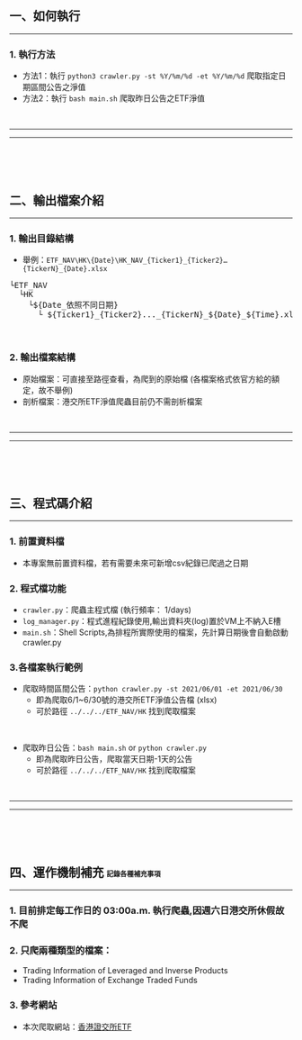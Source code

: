 ## 一、如何執行
<hr>

### 1. 執行方法
- 方法1：執行 `python3 crawler.py -st %Y/%m/%d -et %Y/%m/%d` 爬取指定日期區間公告之淨值
- 方法2：執行 `bash main.sh` 爬取昨日公告之ETF淨值

<br>
<hr>
<hr>
<br>
<br>
<br>

## 二、輸出檔案介紹
<hr>

###  1. 輸出目錄結構
- 舉例：`ETF_NAV\HK\{Date}\HK_NAV_{Ticker1}_{Ticker2}…{TickerN}_{Date}.xlsx`

<pre>
└ETF_NAV
  └HK
    └${Date_依照不同日期}
      └ ${Ticker1}_{Ticker2}..._{TickerN}_${Date}_${Time}.xlsx
   

</pre>

### 2. 輸出檔案結構

- 原始檔案：可直接至路徑查看，為爬到的原始檔 (各檔案格式依官方給的額定，故不舉例)
- 剖析檔案：港交所ETF淨值爬蟲目前仍不需剖析檔案

<br>
<hr>
<hr>
<br>
<br>
<br>

## 三、程式碼介紹
<hr>

### 1. 前置資料檔
- 本專案無前置資料檔，若有需要未來可新增csv紀錄已爬過之日期

### 2. 程式檔功能
- `crawler.py`：爬蟲主程式檔 (執行頻率： 1/days)
- `log_manager.py`：程式進程紀錄使用,輸出資料夾(log)置於VM上不納入E槽
- `main.sh`：Shell Scripts,為排程所實際使用的檔案，先計算日期後會自動啟動crawler.py

### 3.各檔案執行範例

- 爬取時間區間公告：`python crawler.py -st 2021/06/01 -et 2021/06/30`
  - 即為爬取6/1~6/30號的港交所ETF淨值公告檔 (xlsx)
  - 可於路徑 `../../../ETF_NAV/HK` 找到爬取檔案

<br>

- 爬取昨日公告：`bash main.sh`  or `python crawler.py`
  - 即為爬取昨日公告，爬取當天日期-1天的公告
  - 可於路徑 `../../../ETF_NAV/HK` 找到爬取檔案

<br>
<hr>
<hr>
<br>
<br>
<br>

## 四、運作機制補充 <span style="font-size:12px"> 記錄各種補充事項 </span>
<hr>

### 1. 目前排定每工作日的 03:00a.m. 執行爬蟲,因週六日港交所休假故不爬
### 2. 只爬兩種類型的檔案：
  - Trading Information of Leveraged and Inverse Products
  - Trading Information of Exchange Traded Funds
​​      

### 3. 參考網站

- 本次爬取網站：<a href="https://www1.hkexnews.hk/search/titlesearch.xhtml?lang=en">香港證交所ETF</a>